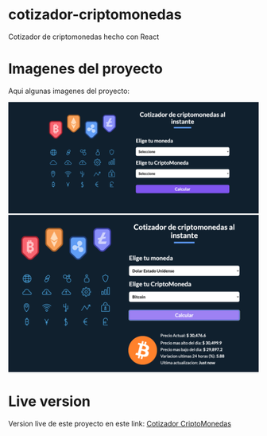 # cotizador-criptomonedas
Cotizador de criptomonedas hecho con React

# Imagenes del proyecto
Aqui algunas imagenes del proyecto:

<img src="public/imgs/app1.png" width="800" />

<img src="public/imgs/app2.png" width="800" />

# Live version
Version live de este proyecto en este link: [Cotizador CriptoMonedas](https://celadon-cascaron-d7d227.netlify.app)

